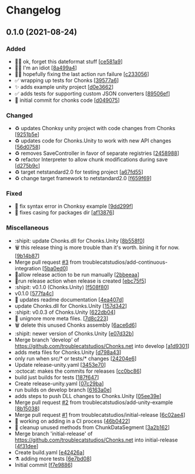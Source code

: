 # Changelog

<a name="0.1.0"></a>
## 0.1.0 (2021-08-24)

### Added

- 👷‍♂️ ok, forget this dateformat stuff [[ce581a9](https://github.com/troublecatstudios/Chonks.net/commit/ce581a9b91ac97d55aa60cfa09e955d3a6bca495)]
- 👷‍♂️ I&#x27;m an idiot [[8a499a4](https://github.com/troublecatstudios/Chonks.net/commit/8a499a4b3fd64b66615a14ee41f98d4240e83b33)]
- 👷‍♂️ hopefully fixing the last action run failure [[c233056](https://github.com/troublecatstudios/Chonks.net/commit/c2330568337e69e009bd4b192bbaddb4f6905610)]
- ✅ wrapping up tests for Chonks [[39577a6](https://github.com/troublecatstudios/Chonks.net/commit/39577a60ba2df598f9b3da7133e2c7c71f7d50d9)]
- ✨ adds example unity project [[d0e3662](https://github.com/troublecatstudios/Chonks.net/commit/d0e36621c4b32a5de76912affd6c25f8ffb9d7e0)]
- ✅ adds tests for supporting custom JSON converters [[89506ef](https://github.com/troublecatstudios/Chonks.net/commit/89506ef36ea8b0870f149efbf6bfec1171777c97)]
- 🎉 initial commit for chonks code [[d049075](https://github.com/troublecatstudios/Chonks.net/commit/d049075cb31c5d55df85d5ece3f8db37b4b7cdfe)]

### Changed

- ♻️ updates Chonksy unity project with code changes from Chonks [[9251b5e](https://github.com/troublecatstudios/Chonks.net/commit/9251b5e5c71b10d9af539f0c8aedd02880da19dc)]
- ♻️ updates code for Chonks.Unity to work with new API changes [[56d0758](https://github.com/troublecatstudios/Chonks.net/commit/56d07580eb83c665c34b2c21eaf4be3d6da1ada7)]
- ♻️ removes SaveController in favor of separate registries [[2458988](https://github.com/troublecatstudios/Chonks.net/commit/2458988d1047def05827fd9b26b2ff0a8ce6c2d1)]
- ♻️ refactor Interpreter to allow chunk modifications during save [[d275b9c](https://github.com/troublecatstudios/Chonks.net/commit/d275b9c320b7fc5ee515fa76c9fad0e97a2b5a07)]
- ♻️ target netstandard2.0 for testing project [[a67fd55](https://github.com/troublecatstudios/Chonks.net/commit/a67fd553800b9243e1981710809c21b1e3f363fb)]
- ♻️ change target framework to netstandard2.0 [[f659f69](https://github.com/troublecatstudios/Chonks.net/commit/f659f69149dc6e0ae452dfdbed51b23bc34a945f)]

### Fixed

- 🐛 fix syntax error in Chonksy example [[9dd299f](https://github.com/troublecatstudios/Chonks.net/commit/9dd299fcad39654affe12dd72ab4628c6f9ac805)]
- 🐛 fixes casing for packages dir [[af13876](https://github.com/troublecatstudios/Chonks.net/commit/af13876febe03b20897c3e2e62dce1d1d9d2ad96)]

### Miscellaneous

-  :shipit: update Chonks.dll for Chonks.Unity [[8b558f0](https://github.com/troublecatstudios/Chonks.net/commit/8b558f0adcd4c85bdb77740c27e5440c9ad24378)]
- 🗑️ this release thing is more trouble than it&#x27;s worth. bining it for now. [[9b14b87](https://github.com/troublecatstudios/Chonks.net/commit/9b14b879c7fecd55ae61eccd3aafd7df8b25ada6)]
-  Merge pull request [#3](https://github.com/troublecatstudios/Chonks.net/issues/3) from troublecatstudios/add-continuous-integration [[5ba0ed0](https://github.com/troublecatstudios/Chonks.net/commit/5ba0ed010d369ef8c9d1ccc969f27cd5a85b6aeb)]
-  👷allow release action to be run manually [[2bbeeaa](https://github.com/troublecatstudios/Chonks.net/commit/2bbeeaa4c2d85d971b58d9b6c8e134f48f3b5007)]
-  👷run release action when release is created [[ebc75f5](https://github.com/troublecatstudios/Chonks.net/commit/ebc75f507aa90d7e639a8050997a330db6e75729)]
-  :shipit: v0.1.0 (Chonks.Unity) [[f508f80](https://github.com/troublecatstudios/Chonks.net/commit/f508f8074485e137a212a21966edc0e9271b0b93)]
-  v0.1.0 [[577fa4c](https://github.com/troublecatstudios/Chonks.net/commit/577fa4cf94ef666b007d7a3f48f43e53f6717d9b)]
- 📝 updates readme documentation [[4ea407d](https://github.com/troublecatstudios/Chonks.net/commit/4ea407d5e28f64e02f08cae1069d50282b05fe15)]
-  update Chonks.dll for Chonks.Unity [[157d342](https://github.com/troublecatstudios/Chonks.net/commit/157d3429b4e76e9d6348593b9307d6e9e97c6104)]
-  :shipit: v0.0.3 of Chonks.Unity [[622db04](https://github.com/troublecatstudios/Chonks.net/commit/622db049ffd23293d96518aa93007f07ac640efc)]
- 🧹 unignore more meta files. [[7d8c223](https://github.com/troublecatstudios/Chonks.net/commit/7d8c223145e39c86e18dbda1f8948c89d9a040a7)]
- 🗑️ delete this unused Chonks assembly [[6ace6d6](https://github.com/troublecatstudios/Chonks.net/commit/6ace6d606afcd3ecc779a28ba219a51c6154c415)]
-  :shipit: newer version of Chonks.Unity [[e07d32b](https://github.com/troublecatstudios/Chonks.net/commit/e07d32bc8168ab401344cffdccede69dbe6a8a2b)]
-  Merge branch &#x27;develop&#x27; of https://github.com/troublecatstudios/Chonks.net into develop [[a1d9301](https://github.com/troublecatstudios/Chonks.net/commit/a1d93010568df05b5cac9fb9bbae91c738534fba)]
-  adds meta files for Chonks.Unity [[d798a43](https://github.com/troublecatstudios/Chonks.net/commit/d798a43f99aaff2f398dd512e5e77afedb49e5cf)]
-  only run when src/* or tests/* changes [[24204e6](https://github.com/troublecatstudios/Chonks.net/commit/24204e6fc4d7bc9b2f783a56e4ebf447f41c7414)]
-  Update release-unity.yaml [[3453e70](https://github.com/troublecatstudios/Chonks.net/commit/3453e70e1c967aa359d122f60040af2a004e5564)]
-  :octocat: makes the commits for releases [[cc0bc86](https://github.com/troublecatstudios/Chonks.net/commit/cc0bc86970dda4a8c9591f5d9bf3e013237f4b27)]
-  build just builds for tests [[187f647](https://github.com/troublecatstudios/Chonks.net/commit/187f64747f6797ca8af4e710248faed83fe72475)]
-  Create release-unity.yaml [[07c29ba](https://github.com/troublecatstudios/Chonks.net/commit/07c29ba5268061e4ca3d1fc05c4937f8d13a615b)]
-  run builds on develop branch [[6163a0e](https://github.com/troublecatstudios/Chonks.net/commit/6163a0e8b3a8e295232114c4df31d0464147d031)]
-  adds steps to push DLL changes to Chonks.Unity [[05ee39e](https://github.com/troublecatstudios/Chonks.net/commit/05ee39ef48a7885cf089d83ae24d3da39a251520)]
-  Merge pull request [#2](https://github.com/troublecatstudios/Chonks.net/issues/2) from troublecatstudios/add-unity-example [[8b15038](https://github.com/troublecatstudios/Chonks.net/commit/8b15038331299bbdf69ddbeb8d242233cf50f63b)]
-  Merge pull request [#1](https://github.com/troublecatstudios/Chonks.net/issues/1) from troublecatstudios/initial-release [[6c02ae4](https://github.com/troublecatstudios/Chonks.net/commit/6c02ae42b84e982c8bbd3b3cf68cf49cf4e44e80)]
- 🚧 working on adding in a CI process [[46b0422](https://github.com/troublecatstudios/Chonks.net/commit/46b04223e25c4a8c0c6fd5e02839624b18bbeb22)]
- 🧹 cleanup unused methods from ChunkDataSegment [[3a2b162](https://github.com/troublecatstudios/Chonks.net/commit/3a2b162085599230ff8a859d49cd0e5beea89b36)]
-  Merge branch &#x27;initial-release&#x27; of https://github.com/troublecatstudios/Chonks.net into initial-release [[4f31dee](https://github.com/troublecatstudios/Chonks.net/commit/4f31dee0be1cb1bb2dc8cd456fa18ec0adca5b0c)]
-  Create build.yaml [[e42426a](https://github.com/troublecatstudios/Chonks.net/commit/e42426a360da86d09d2e8781cab13510f095c33a)]
- ⚗️ adding more tests [[6e7bd08](https://github.com/troublecatstudios/Chonks.net/commit/6e7bd084f8981b5b852414e60e1c257b510e6ad6)]
-  Initial commit [[f7e9886](https://github.com/troublecatstudios/Chonks.net/commit/f7e988624104d2aa035416742f6ce1b082f46d76)]



